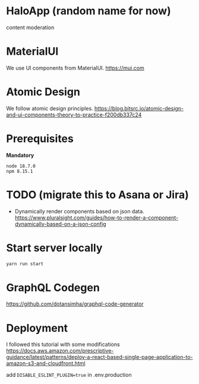 # HaloApp (random name for now)
content moderation

# MaterialUI
We use UI components from MaterialUI.
https://mui.com


# Atomic Design
We follow atomic design principles. 
https://blog.bitsrc.io/atomic-design-and-ui-components-theory-to-practice-f200db337c24


# Prerequisites
**Mandatory**
```
node 18.7.0
npm 8.15.1
```

# TODO (migrate this to Asana or Jira)

* Dynamically render components based on json data.
https://www.pluralsight.com/guides/how-to-render-a-component-dynamically-based-on-a-json-config


# Start server locally
```sh
yarn run start
```

# GraphQL Codegen
https://github.com/dotansimha/graphql-code-generator


# Deployment
I followed this tutorial with some modifications
https://docs.aws.amazon.com/prescriptive-guidance/latest/patterns/deploy-a-react-based-single-page-application-to-amazon-s3-and-cloudfront.html

add `DISABLE_ESLINT_PLUGIN=true` in .env.production